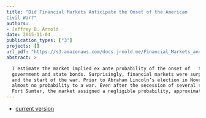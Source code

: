 ```yaml
---
title: "Did Financial Markets Anticipate the Onset of the American
Civil War?"
authors:
- Jeffrey B. Arnold
date: 2015-11-04
publication_types: ["3"]
projects: []
url_pdf: "https://s3.amazonaws.com/docs.jrnold.me/Financial_Markets_and_Onset_of_the_American_Civil_War_2015-11-04.pdf"
abstract: >

  I estimate the market implied ex ante probability of the onset of   the American Civil War using U.S.
  government and state bonds. Surprisingly, financial markets were surprised by the Battle of Fort Sumter
  and the start of the war. Prior to Abraham Lincoln’s election in November 1860, the market assigned
  almost no probability to a war. Even after the secession of several states, the week before the Battle of
  Fort Sumter, the market assigned a negligible probability, approximately 5%, to war onset.
---
```


- [current version](https://s3.amazonaws.com/docs.jrnold.me/Financial_Markets_and_Onset_of_the_American_Civil_War_2015-10-04.pdf)

